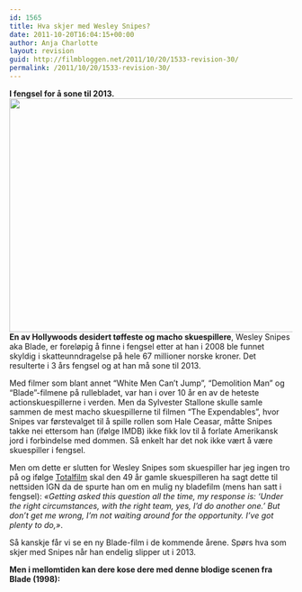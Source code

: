 ```yaml
---
id: 1565
title: Hva skjer med Wesley Snipes?
date: 2011-10-20T16:04:15+00:00
author: Anja Charlotte
layout: revision
guid: http://filmbloggen.net/2011/10/20/1533-revision-30/
permalink: /2011/10/20/1533-revision-30/
---
```

**I fengsel for å sone til 2013.  
<a href="http://filmbloggen.net/2011/10/20/hva-skjer-med-wesley-snipes/blade-trinity/" rel="attachment wp-att-1549"><img class="alignnone size-large wp-image-1549" src="http://filmbloggen.net/wp-content/uploads//2011/10/yrgowlg2-620x415.jpg" alt="" width="620" height="415" /></a>  
En av Hollywoods desidert tøffeste og macho skuespillere**, Wesley Snipes aka Blade, er foreløpig å finne i fengsel etter at han i 2008 ble funnet skyldig i skatteunndragelse på hele 67 millioner norske kroner. Det resulterte i 3 års fengsel og at han må sone til 2013.

Med filmer som blant annet “White Men Can’t Jump”, “Demolition Man” og “Blade”-filmene på rullebladet, var han i over 10 år en av de heteste actionskuespillerne i verden. Men da Sylvester Stallone skulle samle sammen de mest macho skuespillerne til filmen “The Expendables”, hvor Snipes var førstevalget til å spille rollen som Hale Ceasar, måtte Snipes takke nei ettersom han (ifølge IMDB) ikke fikk lov til å forlate Amerikansk jord i forbindelse med dommen. Så enkelt har det nok ikke vært å være skuespiller i fengsel.

Men om dette er slutten for Wesley Snipes som skuespiller har jeg ingen tro på og ifølge [Totalfilm](http://http://www.totalfilm.com/news/wesley-snipes-interested-in-blade-4) skal den 49 år gamle skuespilleren ha sagt dette til nettsiden IGN da de spurte han om en mulig ny bladefilm (mens han satt i fengsel): _&laquo;Getting asked this question all the time, my response is: &#8216;Under the right circumstances, with the right team, yes, I&#8217;d do another one.&#8217; But don&#8217;t get me wrong, I&#8217;m not waiting around for the opportunity. I&#8217;ve got plenty to do,&raquo;_.

Så kanskje får vi se en ny Blade-film i de kommende årene. Spørs hva som skjer med Snipes når han endelig slipper ut i 2013.

**Men i mellomtiden kan dere kose dere med denne blodige scenen fra Blade (1998):**

<span class='embed-youtube' style='text-align:center; display: block;'></span>